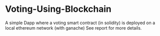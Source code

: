 # Voting-Using-Blockchain
A simple Dapp where a voting smart contract (in solidity) is deployed on a local ethereum network (with ganache)
See report for more details.
